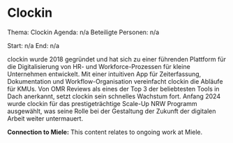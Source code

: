 # Clockin
Thema: Clockin
Agenda: n/a
Beteiligte Personen: n/a

Start: n/a
End: n/a

clockin wurde 2018 gegründet und hat sich zu einer führenden Plattform für die Digitalisierung von HR- und Workforce-Prozessen für kleine Unternehmen entwickelt. Mit einer intuitiven App für Zeiterfassung, Dokumentation und Workflow-Organisation vereinfacht clockin die Abläufe für KMUs. Von OMR Reviews als eines der Top 3 der beliebtesten Tools in Dach anerkannt, setzt clockin sein schnelles Wachstum fort. Anfang 2024 wurde clockin für das prestigeträchtige Scale-Up NRW Programm ausgewählt, was seine Rolle bei der Gestaltung der Zukunft der digitalen Arbeit weiter untermauert.

**Connection to Miele:** This content relates to ongoing work at Miele.
